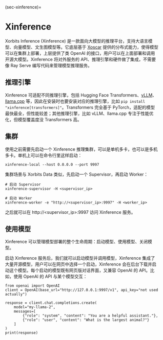 (sec-xinference)=
# Xinference

Xorbits Inference (Xinference) 是一款面向大模型的推理平台，支持大语言模型、向量模型、文生图模型等。它底层基于 [Xoscar](https://github.com/xorbitsai/xoscar) 提供的分布式能力，使得模型可以在集群上部署，上层提供了类 OpenAI 的接口，用户可以在上面部署和调用开源大模型。Xinference 将对外服务的 API、推理引擎和硬件做了集成，不需要像 Ray Serve 编写代码来管理模型推理服务。

## 推理引擎

Xinference 可适配不同推理引擎，包括 Hugging Face Transformers、[vLLM](https://github.com/vllm-project/vllm)、[llama.cpp](https://github.com/ggerganov/llama.cpp) 等，因此在安装时也要安装对应的推理引擎，比如 `pip install "xinference[transformers]"`。Transformers 完全基于 PyTorch，适配的模型最快最全，但性能较差；其他推理引擎，比如 vLLM、llama.cpp 专注于性能优化，但模型覆盖度没 Transformers 高。

## 集群

使用之前需要先启动一个 Xinference 推理集群，可以是单机多卡，也可以是多机多卡。单机上可以在命令行里这样启动：

```shell
xinference-local --host 0.0.0.0 --port 9997
```

集群场景与 Xorbits Data 类似，先启动一个 Supervisor，再启动 Worker：

```shell
# 启动 Supervisor
xinference-supervisor -H <supervisor_ip>

# 启动 Worker
xinference-worker -e "http://<supervisor_ip>:9997" -H <worker_ip>
```

之后就可以在 http://<supervisor_ip>:9997 访问 Xinference 服务。

## 使用模型

Xinference 可以管理模型部署的整个生命周期：启动模型、使用模型、关闭模型。

启动 Xinference 服务后，我们就可以启动模型并调用模型，Xinference 集成了大量开源模型，用户可以在网页中选择一个启动，Xinference 会在后台下载并启动这个模型。每个启动的模型既有网页版对话界面，又兼容 OpenAI 的 API。比如，使用 OpenAI 的 API 与某个模型交互：

```
from openai import OpenAI
client = OpenAI(base_url="http://127.0.0.1:9997/v1", api_key="not used actually")

response = client.chat.completions.create(
    model="my-llama-2",
    messages=[
        {"role": "system", "content": "You are a helpful assistant."},
        {"role": "user", "content": "What is the largest animal?"}
    ]
)
print(response)
```
